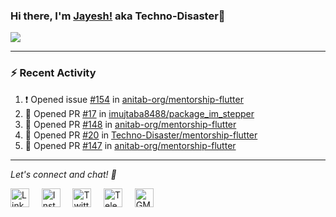 ### Hi there, I'm [Jayesh!](https://technodisaster.wtf) aka Techno-Disaster👋

<a href="https://github.com/anuraghazra/github-readme-stats">
  <img align="center" src="https://github-readme-stats.vercel.app/api?username=Techno-Disaster&show_icons=true&include_all_commits=true&theme=default&count_private=true" />
</a>

---

### :zap: Recent Activity

<!--START_SECTION:activity-->
1. ❗️ Opened issue [#154](https://github.com//anitab-org/mentorship-flutter/issues/154) in [anitab-org/mentorship-flutter](https://github.com//anitab-org/mentorship-flutter)
2. 💪 Opened PR [#17](https://github.com//imujtaba8488/package_im_stepper/pull/17) in [imujtaba8488/package_im_stepper](https://github.com//imujtaba8488/package_im_stepper)
3. 💪 Opened PR [#148](https://github.com//anitab-org/mentorship-flutter/pull/148) in [anitab-org/mentorship-flutter](https://github.com//anitab-org/mentorship-flutter)
4. 💪 Opened PR [#20](https://github.com//Techno-Disaster/mentorship-flutter/pull/20) in [Techno-Disaster/mentorship-flutter](https://github.com//Techno-Disaster/mentorship-flutter)
5. 💪 Opened PR [#147](https://github.com//anitab-org/mentorship-flutter/pull/147) in [anitab-org/mentorship-flutter](https://github.com//anitab-org/mentorship-flutter)
<!--END_SECTION:activity-->






---

<i> Let's connect and chat! :incoming_envelope: </i>

<a href="https://www.linkedin.com/in/techno_disaster"><img src="https://cdn.jsdelivr.net/npm/simple-icons@v3/icons/linkedin.svg" width="30px" alt="LinkedIn"></a> &nbsp; &nbsp;
<a href="https://instagram.com/techno_disaster"><img src="https://cdn.jsdelivr.net/npm/simple-icons@v3/icons/instagram.svg" width="30px" alt="Instagram"></a> &nbsp; &nbsp;
<a href="https://twitter.com/techno_disaster"><img src="https://cdn.jsdelivr.net/npm/simple-icons@v3/icons/twitter.svg" width="30px" alt="Twitter"></a> &nbsp; &nbsp;
<a href="https://t.me/techno_disaster"><img src="https://cdn.jsdelivr.net/npm/simple-icons@v3/icons/telegram.svg" width="30px" alt="Telegram"></a> &nbsp; &nbsp;
<a href="mailto:nirvejayesh@gmail.com"><img src="https://cdn.jsdelivr.net/npm/simple-icons@v3/icons/gmail.svg" width="30px" alt="GMail"></a> &nbsp; &nbsp;
